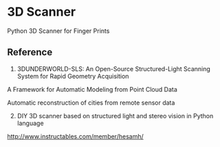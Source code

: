 # 3D Scanner
Python 3D Scanner for Finger Prints

## Reference

1. 3DUNDERWORLD-SLS: An Open-Source Structured-Light Scanning System for Rapid Geometry Acquisition

A Framework for Automatic Modeling from Point Cloud Data

Automatic reconstruction of cities from remote sensor data

2. DIY 3D scanner based on structured light and stereo vision in Python language

http://www.instructables.com/member/hesamh/
